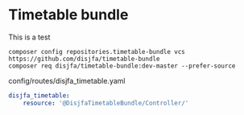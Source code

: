 # Timetable bundle

This is a test

```
composer config repositories.timetable-bundle vcs https://github.com/disjfa/timetable-bundle
composer req disjfa/timetable-bundle:dev-master --prefer-source
```

config/routes/disjfa_timetable.yaml
```yaml
disjfa_timetable:
    resource: '@DisjfaTimetableBundle/Controller/'
```
